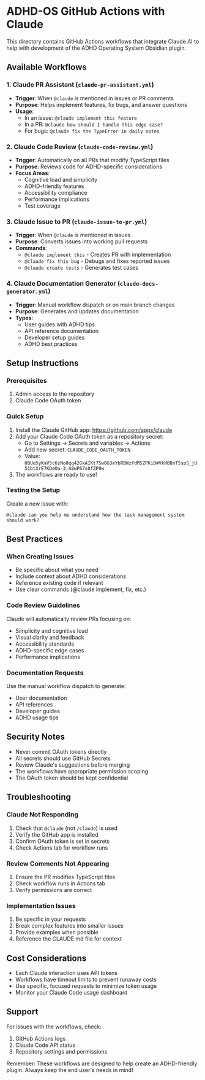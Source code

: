# ADHD-OS GitHub Actions with Claude

This directory contains GitHub Actions workflows that integrate Claude AI to help with development of the ADHD Operating System Obsidian plugin.

## Available Workflows

### 1. Claude PR Assistant (`claude-pr-assistant.yml`)
- **Trigger**: When `@claude` is mentioned in issues or PR comments
- **Purpose**: Helps implement features, fix bugs, and answer questions
- **Usage**: 
  - In an issue: `@claude implement this feature`
  - In a PR: `@claude how should I handle this edge case?`
  - For bugs: `@claude fix the TypeError in daily notes`

### 2. Claude Code Review (`claude-code-review.yml`)
- **Trigger**: Automatically on all PRs that modify TypeScript files
- **Purpose**: Reviews code for ADHD-specific considerations
- **Focus Areas**:
  - Cognitive load and simplicity
  - ADHD-friendly features
  - Accessibility compliance
  - Performance implications
  - Test coverage

### 3. Claude Issue to PR (`claude-issue-to-pr.yml`)
- **Trigger**: When `@claude` is mentioned in issues
- **Purpose**: Converts issues into working pull requests
- **Commands**:
  - `@claude implement this` - Creates PR with implementation
  - `@claude fix this bug` - Debugs and fixes reported issues
  - `@claude create tests` - Generates test cases

### 4. Claude Documentation Generator (`claude-docs-generator.yml`)
- **Trigger**: Manual workflow dispatch or on main branch changes
- **Purpose**: Generates and updates documentation
- **Types**:
  - User guides with ADHD tips
  - API reference documentation
  - Developer setup guides
  - ADHD best practices

## Setup Instructions

### Prerequisites
1. Admin access to the repository
2. Claude Code OAuth token

### Quick Setup
1. Install the Claude GitHub app: https://github.com/apps/claude
2. Add your Claude Code OAuth token as a repository secret:
   - Go to Settings → Secrets and variables → Actions
   - Add new secret: `CLAUDE_CODE_OAUTH_TOKEN`
   - Value: `OBUu5yKaV5c6zNo8qq42GkAIKt7Sw0G3eYbRBWzfdM5ZPKiB#VkM8BnT5spS_jU51btXrE7KDeOu-3_A8wP67s0fZP0w`
3. The workflows are ready to use!

### Testing the Setup
Create a new issue with:
```
@claude can you help me understand how the task management system should work?
```

## Best Practices

### When Creating Issues
- Be specific about what you need
- Include context about ADHD considerations
- Reference existing code if relevant
- Use clear commands (@claude implement, fix, etc.)

### Code Review Guidelines
Claude will automatically review PRs focusing on:
- Simplicity and cognitive load
- Visual clarity and feedback
- Accessibility standards
- ADHD-specific edge cases
- Performance implications

### Documentation Requests
Use the manual workflow dispatch to generate:
- User documentation
- API references
- Developer guides
- ADHD usage tips

## Security Notes
- Never commit OAuth tokens directly
- All secrets should use GitHub Secrets
- Review Claude's suggestions before merging
- The workflows have appropriate permission scoping
- The OAuth token should be kept confidential

## Troubleshooting

### Claude Not Responding
1. Check that `@claude` (not `/claude`) is used
2. Verify the GitHub app is installed
3. Confirm OAuth token is set in secrets
4. Check Actions tab for workflow runs

### Review Comments Not Appearing
1. Ensure the PR modifies TypeScript files
2. Check workflow runs in Actions tab
3. Verify permissions are correct

### Implementation Issues
1. Be specific in your requests
2. Break complex features into smaller issues
3. Provide examples when possible
4. Reference the CLAUDE.md file for context

## Cost Considerations
- Each Claude interaction uses API tokens
- Workflows have timeout limits to prevent runaway costs
- Use specific, focused requests to minimize token usage
- Monitor your Claude Code usage dashboard

## Support
For issues with the workflows, check:
1. GitHub Actions logs
2. Claude Code API status
3. Repository settings and permissions

Remember: These workflows are designed to help create an ADHD-friendly plugin. Always keep the end user's needs in mind!